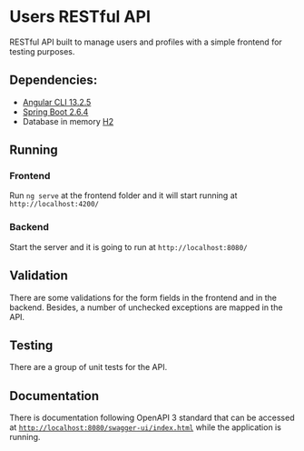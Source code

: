 # Users RESTful API

RESTful API built to manage users and profiles with a simple frontend for testing purposes.

## Dependencies: 

- [Angular CLI 13.2.5](https://github.com/angular/angular-cli) 
- [Spring Boot 2.6.4](https://spring.io/projects/spring-boot)
- Database in memory [H2](https://www.h2database.com/html/main.html)

## Running

### Frontend

Run `ng serve` at the frontend folder and it will start running at `http://localhost:4200/`

### Backend

Start the server and it is going to run at `http://localhost:8080/`

## Validation

There are some validations for the form fields in the frontend and in the backend. Besides, a number of unchecked exceptions are mapped in the API. 

## Testing

There are a group of unit tests for the API.

## Documentation

There is documentation following OpenAPI 3 standard that can be accessed at [`http://localhost:8080/swagger-ui/index.html`](http://localhost:8080/swagger-ui/index.html) while the application is running.


